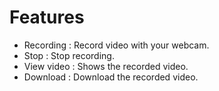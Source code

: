 # Features

- Recording : Record video with your webcam.
- Stop : Stop recording.
- View video : Shows the recorded video.
- Download : Download the recorded video.